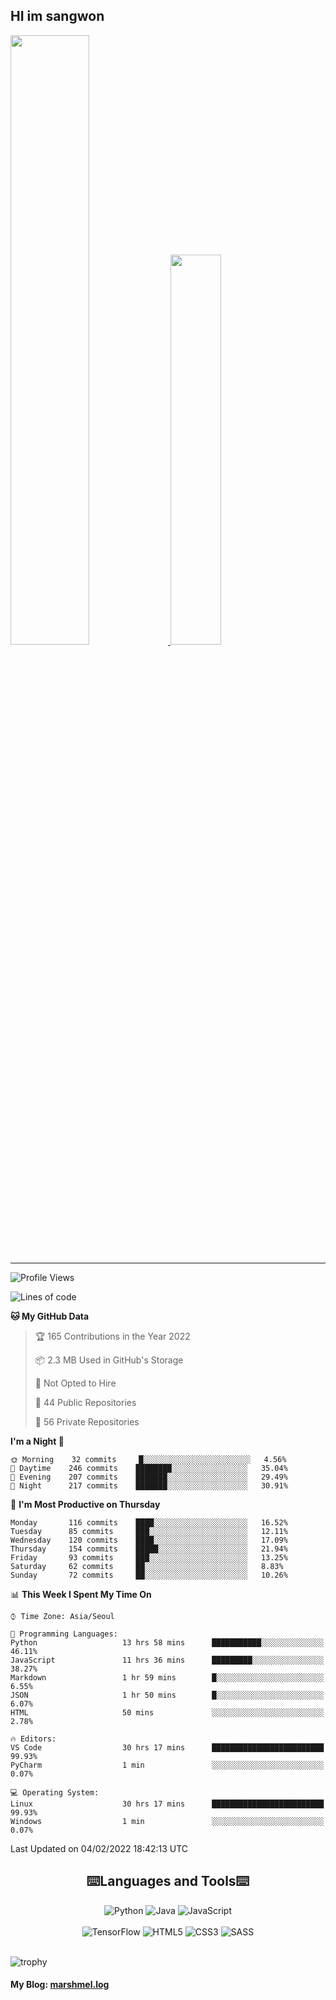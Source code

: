 ## HI im sangwon

<a href="#"> 
  <img src="https://github-readme-stats.vercel.app/api?username=s-wlii&theme=react&show_icons=true" width="50%">
</a>
<a href="#">
  <img src="https://github-readme-stats.vercel.app/api/top-langs/?username=s-wlii&theme=react&exclude_repo=Jagi,assignment&layout=compact" width="40%">
</a>

<!-- [![Solved.ac tier](http://mazassumnida.wtf/api/v2/generate_badge?boj=leo503801)](https://solved.ac/leo503801) -->

<hr>

<!--START_SECTION:waka-->
![Profile Views](http://img.shields.io/badge/Profile%20Views-33-blue)

![Lines of code](https://img.shields.io/badge/From%20Hello%20World%20I%27ve%20Written-341%20Thousand%20lines%20of%20code-blue)

**🐱 My GitHub Data** 

> 🏆 165 Contributions in the Year 2022
 > 
> 📦 2.3 MB Used in GitHub's Storage 
 > 
> 🚫 Not Opted to Hire
 > 
> 📜 44 Public Repositories 
 > 
> 🔑 56 Private Repositories  
 > 
**I'm a Night 🦉** 

```text
🌞 Morning    32 commits     █░░░░░░░░░░░░░░░░░░░░░░░░   4.56% 
🌆 Daytime    246 commits    ████████░░░░░░░░░░░░░░░░░   35.04% 
🌃 Evening    207 commits    ███████░░░░░░░░░░░░░░░░░░   29.49% 
🌙 Night      217 commits    ███████░░░░░░░░░░░░░░░░░░   30.91%

```
📅 **I'm Most Productive on Thursday** 

```text
Monday       116 commits    ████░░░░░░░░░░░░░░░░░░░░░   16.52% 
Tuesday      85 commits     ███░░░░░░░░░░░░░░░░░░░░░░   12.11% 
Wednesday    120 commits    ████░░░░░░░░░░░░░░░░░░░░░   17.09% 
Thursday     154 commits    █████░░░░░░░░░░░░░░░░░░░░   21.94% 
Friday       93 commits     ███░░░░░░░░░░░░░░░░░░░░░░   13.25% 
Saturday     62 commits     ██░░░░░░░░░░░░░░░░░░░░░░░   8.83% 
Sunday       72 commits     ██░░░░░░░░░░░░░░░░░░░░░░░   10.26%

```


📊 **This Week I Spent My Time On** 

```text
⌚︎ Time Zone: Asia/Seoul

💬 Programming Languages: 
Python                   13 hrs 58 mins      ███████████░░░░░░░░░░░░░░   46.11% 
JavaScript               11 hrs 36 mins      █████████░░░░░░░░░░░░░░░░   38.27% 
Markdown                 1 hr 59 mins        █░░░░░░░░░░░░░░░░░░░░░░░░   6.55% 
JSON                     1 hr 50 mins        █░░░░░░░░░░░░░░░░░░░░░░░░   6.07% 
HTML                     50 mins             ░░░░░░░░░░░░░░░░░░░░░░░░░   2.78%

🔥 Editors: 
VS Code                  30 hrs 17 mins      █████████████████████████   99.93% 
PyCharm                  1 min               ░░░░░░░░░░░░░░░░░░░░░░░░░   0.07%

💻 Operating System: 
Linux                    30 hrs 17 mins      █████████████████████████   99.93% 
Windows                  1 min               ░░░░░░░░░░░░░░░░░░░░░░░░░   0.07%

```


 Last Updated on 04/02/2022 18:42:13 UTC
<!--END_SECTION:waka-->

<div align="center">
  <h2>⌨️Languages and Tools⌨️</h2>
  <div align=flex>
    <img alt="Python" src="https://img.shields.io/badge/python-%2314354C.svg?style=for-the-badge&logo=python&logoColor=white"/>
    <img alt="Java" src="https://img.shields.io/badge/java-%23ED8B00.svg?style=for-the-badge&logo=java&logoColor=white"/>
    <img alt="JavaScript" src="https://img.shields.io/badge/javascript-%23FFFF00.svg?style=for-the-badge&logo=javascript&logoColor=darkblue"/>
  </div>
  <br>
  <div>
    <img alt="TensorFlow" src="https://img.shields.io/badge/TensorFlow-%23FF6F00.svg?style=for-the-badge&logo=TensorFlow&logoColor=white" />
    <img alt="HTML5" src="https://img.shields.io/badge/html5-%23E34F26.svg?style=for-the-badge&logo=html5&logoColor=white"/>
    <img alt="CSS3" src="https://img.shields.io/badge/css3-%231572B6.svg?style=for-the-badge&logo=css3&logoColor=white"/>
    <img alt="SASS" src="https://img.shields.io/badge/SASS-hotpink.svg?style=for-the-badge&logo=SASS&logoColor=white"/>
  </div>
</div>
<br>

![trophy](https://github-profile-trophy.vercel.app/?username=s-wlii&column=7&margin-w=15&margin-h=15)

#### My Blog: [marshmel.log](https://s-wlii.github.io/)

<!--
**Marshmellowon/Marshmellowon** is a ✨ _special_ ✨ repository because its `README.md` (this file) appears on your GitHub profile.

Here are some ideas to get you started:

- 🔭 I’m currently working on ...
- 🌱 I’m currently learning ...
- 👯 I’m looking to collaborate on ...
- 🤔 I’m looking for help with ...
- 💬 Ask me about ...
- 📫 How to reach me: ...
- 😄 Pronouns: ...
- ⚡ Fun fact: ...
-->
